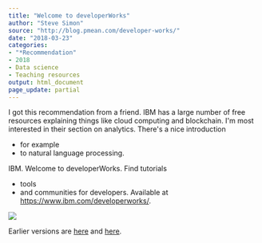 ```yaml
---
title: "Welcome to developerWorks"
author: "Steve Simon"
source: "http://blog.pmean.com/developer-works/"
date: "2018-03-23"
categories:
- "*Recommendation"
- 2018
- Data science
- Teaching resources
output: html_document
page_update: partial
---
```


I got this recommendation from a friend. IBM has a large number of free
resources explaining things like cloud computing and blockchain. I'm
most interested in their section on analytics. There's a nice
introduction
- for example
- to natural language processing.

<!---More--->

IBM. Welcome to developerWorks. Find tutorials
- tools
- and communities
for developers. Available at <https://www.ibm.com/developerworks/>.

![](http://www.pmean.com/new-images/18/developer-works01.png)




Earlier versions are [here][sim1] and [here][sim2].
 
[sim1]: http://blog.pmean.com/developer-works/
[sim2]: http://new.pmean.com/developer-works/
 
